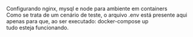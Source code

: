 Configurando nginx, mysql e node para ambiente em containers \
Como se trata de um cenário de teste, o arquivo .env está presente aqui apenas para que, ao ser executado: docker-compose up \
tudo esteja funcionando.
